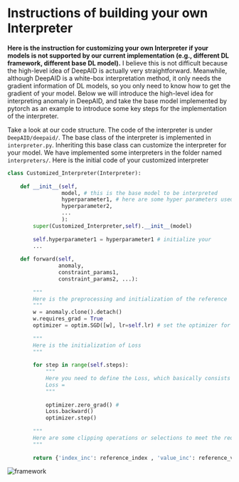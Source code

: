 # Instructions of building your own Interpreter

**Here is the instruction for customizing your own Interpreter if your models is not supported by our current implementation (e.g., different DL framework, different base DL model).** I believe this is not difficult because the high-level idea of DeepAID is actually very straightforward. Meanwhile, although DeepAID is a white-box interpretation method, it only needs the gradient information of DL models, so you only need to know how to get the gradient of your model. Below we will introduce the high-level idea for interpreting anomaly in DeepAID, and take the base model implemented by pytorch as an example to introduce some key steps for the implementation of the interpreter.

Take a look at our code structure. The code of the interpreter is under `DeepAID/deepaid/`. The base class of the interpreter is implemented in `interpreter.py`. Inheriting this base class can customize the interpreter for your model. We have implemented some interpreters in the folder named `interpreters/`. Here is the initial code of your customized interpreter

```python
class Customized_Interpreter(Interpreter):
    
    def __init__(self, 
                 model, # this is the base model to be interpreted 
                 hyperparameter1, # here are some hyper parameters used in the interpretation
                 hyperparameter2,
                 ... 
                 ):        
        super(Customized_Interpreter,self).__init__(model)
        
        self.hyperparameter1 = hyperparameter1 # initialize your 
        ...
        
    def forward(self, 
                anomaly, 
                constraint_params1, 
                constraint_params2, ...):
        
        """
        Here is the preprocessing and initialization of the reference
        """
        w = anomaly.clone().detach() 
        w.requires_grad = True
        optimizer = optim.SGD([w], lr=self.lr) # set the optimizer for Interpreter 
        
        """
        Here is the initialization of Loss
        """
        
        for step in range(self.steps):
            """
            Here you need to define the Loss, which basically consists of Fi
            Loss = 
            """
        
            optimizer.zero_grad() # 
            Loss.backward()
            optimizer.step()
            
        """
        Here are some clipping operations or selections to meet the requirements of 
        """
        
        return {'index_inc': reference_index , 'value_inc': reference_value } # here is the interpretation results, i.e., difference from reference
```


![framework](framework.gif)
